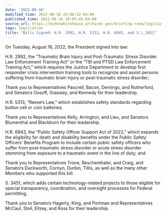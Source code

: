 ```yaml
---
date: '2022-08-16'
modified_time: 2022-08-16 20:08:32-04:00
published_time: 2022-08-16 20:05:42-04:00
source_url: https://bidenwhitehouse.archives.gov/briefing-room/legislation/2022/08/16/bills-signed-h-r-2992-h-r-5313-h-r-6943-and-s-3451/
tags: legislation
title: "Bills Signed: H.R. 2992, H.R. 5313, H.R. 6943, and S.\_3451"
---
```

 
On Tuesday, August 16, 2022, the President signed into law:

H.R. 2992, the “Traumatic Brain Injury and Post-Traumatic Stress
Disorder Law Enforcement Training Act” or the “TBI and PTSD Law
Enforcement Training Act,” which requires the Justice Department to
develop first responder crisis intervention training tools to recognize
and assist persons suffering from traumatic brain injury or
post-traumatic stress disorder;

Thank you to Representatives Pascrell, Bacon, Demings, and Rutherford,
and Senators Ossoff, Grassley, and Kennedy for their leadership.

H.R. 5313, “Reese’s Law,” which establishes safety standards regarding
button cell or coin batteries;

Thank you to Representatives Kelly, Arrington, and Lieu, and Senators
Blumenthal and Blackburn for their leadership.

H.R. 6943, the “Public Safety Officer Support Act of 2022,” which
expands the eligibility for death and disability benefits under the
Public Safety Officers’ Benefits Program to include certain public
safety officers who suffer from post-traumatic stress disorder or acute
stress disorder stemming from exposure to a traumatic event in the line
of duty; and

Thank you to Representatives Trone, Reschenthaler, and Craig, and
Senators Duckworth, Cornyn, Durbin, Tillis, as well as the many other
Members who supported this bill.

S. 3451, which adds certain technology-related projects to those
eligible for special transparency, coordination, and oversight processes
for Federal permitting.

Thank you to Senators Hagerty, King, and Portman and Representatives
McCaul, Steil, Ellzey, and Ross for their leadership.
